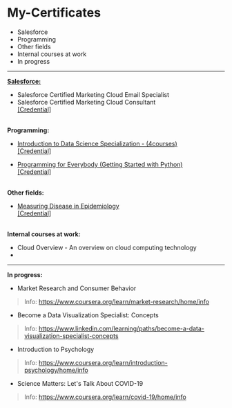# My-Certificates
* Salesforce
* Programming
* Other fields
* Internal courses at work
* In progress
--------------------------------------
<strong><u>Salesforce:</u></strong>
* Salesforce Certified Marketing Cloud Email Specialist<br>
* Salesforce Certified Marketing Cloud Consultant<br>
<a href="https://trailhead.salesforce.com/credentials/certification-detail-print?searchString=Qm3TUlnS92ADjv9/3sHgcQPT8tjnKcYGk1mueNF3yy1jrUeFxmAy1+Tth7fhnmbi"> [Credential] </a>

<br><b>Programming:</b>
* <a href="https://www.coursera.org/specializations/introduction-data-science"> Introduction to Data Science Specialization - (4courses) </a> <br>
<a href="https://www.coursera.org/account/accomplishments/specialization/9KQK7A5KRH4Z"> [Credential] </a> <br>

* <a href="https://www.coursera.org/learn/python"> Programming for Everybody (Getting Started with Python) </a> <br> 
<a href="https://www.coursera.org/account/accomplishments/certificate/65J38AKVGDGX"> [Credential] </a> <br>

<br><b>Other fields:</b>
* <a href="https://www.coursera.org/learn/measuring-disease-epidemiology/home/info"> Measuring Disease in Epidemiology </a><br>
<a href="https://www.coursera.org/account/accomplishments/certificate/4F9T38F7X2WV"> [Credential] </a> <br>


<br><b>Internal courses at work: </b>
* Cloud Overview - An overview on cloud computing technology  <br>
* 
--------------------------------------
<b>In progress:</b>
* Market Research and Consumer Behavior
> Info: https://www.coursera.org/learn/market-research/home/info <br>
* Become a Data Visualization Specialist: Concepts
> Info: https://www.linkedin.com/learning/paths/become-a-data-visualization-specialist-concepts
* Introduction to Psychology
> Info: https://www.coursera.org/learn/introduction-psychology/home/info <br>
* Science Matters: Let's Talk About COVID-19
> Info: https://www.coursera.org/learn/covid-19/home/info <br>

